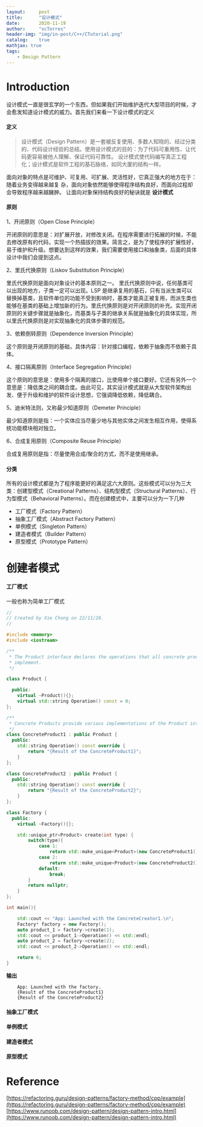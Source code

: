 ```yaml
---
layout:     post
title:      "设计模式"
date:       2020-11-19
author:     "xcTorres"
header-img: "img/in-post/C++/CTutorial.png"
catalog:    true
mathjax: true
tags:
    - Design Pattern
---  
```

# Introduction
设计模式一直是很玄学的一个东西，但如果我们开始维护迭代大型项目的时候，才会愈发知道设计模式的威力。首先我们来看一下设计模式的定义
 
#### 定义 
 > 设计模式（Design Pattern）是一套被反复使用、多数人知晓的、经过分类的、代码设计经验的总结。使用设计模式的目的：为了代码可重用性、让代码更容易被他人理解、保证代码可靠性。 设计模式使代码编写真正工程化；设计模式是软件工程的基石脉络，如同大厦的结构一样。  

⾯向对象的特点是可维护、可复⽤、可扩展、灵活性好，它真正强⼤的地⽅在于：随着业务变得越来越复
杂，⾯向对象依然能够使得程序结构良好，⽽⾯向过程却会导致程序越来越臃肿。
让⾯向对象保持结构良好的秘诀就是 **设计模式**

#### 原则
1、开闭原则（Open Close Principle）

开闭原则的意思是：对扩展开放，对修改关闭。在程序需要进行拓展的时候，不能去修改原有的代码，实现一个热插拔的效果。简言之，是为了使程序的扩展性好，易于维护和升级。想要达到这样的效果，我们需要使用接口和抽象类，后面的具体设计中我们会提到这点。

2、里氏代换原则（Liskov Substitution Principle）

里氏代换原则是面向对象设计的基本原则之一。 里氏代换原则中说，任何基类可以出现的地方，子类一定可以出现。LSP 是继承复用的基石，只有当派生类可以替换掉基类，且软件单位的功能不受到影响时，基类才能真正被复用，而派生类也能够在基类的基础上增加新的行为。里氏代换原则是对开闭原则的补充。实现开闭原则的关键步骤就是抽象化，而基类与子类的继承关系就是抽象化的具体实现，所以里氏代换原则是对实现抽象化的具体步骤的规范。

3、依赖倒转原则（Dependence Inversion Principle）

这个原则是开闭原则的基础，具体内容：针对接口编程，依赖于抽象而不依赖于具体。

4、接口隔离原则（Interface Segregation Principle）

这个原则的意思是：使用多个隔离的接口，比使用单个接口要好。它还有另外一个意思是：降低类之间的耦合度。由此可见，其实设计模式就是从大型软件架构出发、便于升级和维护的软件设计思想，它强调降低依赖，降低耦合。

5、迪米特法则，又称最少知道原则（Demeter Principle）

最少知道原则是指：一个实体应当尽量少地与其他实体之间发生相互作用，使得系统功能模块相对独立。

6、合成复用原则（Composite Reuse Principle）

合成复用原则是指：尽量使用合成/聚合的方式，而不是使用继承。

#### 分类
所有的设计模式都是为了程序能更好的满足这六大原则。这些模式可以分为三大类：创建型模式（Creational Patterns）、结构型模式（Structural Patterns）、行为型模式（Behavioral Patterns）。而在创建模式中，主要可以分为一下几种
- 工厂模式（Factory Pattern）
- 抽象工厂模式（Abstract Factory Pattern）
- 单例模式（Singleton Pattern）
- 建造者模式（Builder Pattern）
- 原型模式（Prototype Pattern）

# 创建者模式
#### 工厂模式
一般也称为简单工厂模式
```cpp
//
// Created by Xie Chong on 22/11/20.
//

#include <memory>
#include <iostream>

/**
 * The Product interface declares the operations that all concrete products must
 * implement.
 */

class Product {

  public:
    virtual ~Product(){};
    virtual std::string Operation() const = 0;
};

/**
 * Concrete Products provide various implementations of the Product interface.
 */
class ConcreteProduct1 : public Product {
  public:
    std::string Operation() const override {
        return "{Result of the ConcreteProduct1}";
    }
};

class ConcreteProduct2 : public Product {
  public:
    std::string Operation() const override {
        return "{Result of the ConcreteProduct2}";
    }
};

class Factory {
  public:
    virtual ~Factory(){};

    std::unique_ptr<Product> create(int type) {
        switch(type){
            case 1:
                return std::make_unique<Product>(new ConcreteProduct1());
            case 2:
                return std::make_unique<Product>(new ConcreteProduct2());
            default:
                break;
        }
        return nullptr;
    }
};

int main(){

    std::cout << "App: Launched with the ConcreteCreator1.\n";
    Factory* factory = new Factory();
    auto product_1 = factory->create(1);
    std::cout << product_1->Operation() << std::endl;
    auto product_2 = factory->create(2);
    std::cout << product_2->Operation() << std::endl;

    return 0;
}
```

**输出**
```
    App: Launched with the factory.
    {Result of the ConcreteProduct1}
    {Result of the ConcreteProduct2}
```


#### 抽象工厂模式  
#### 单例模式
#### 建造者模式  
#### 原型模式

# Reference  
[https://refactoring.guru/design-patterns/factory-method/cpp/example](https://refactoring.guru/design-patterns/factory-method/cpp/example)  
[https://www.runoob.com/design-pattern/design-pattern-intro.html](https://www.runoob.com/design-pattern/design-pattern-intro.html)

